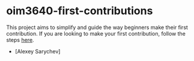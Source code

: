 # oim3640-first-contributions

This project aims to simplify and guide the way beginners make their first contribution. If you are looking to make your first contribution, follow the steps [here](https://github.com/firstcontributions/first-contributions/blob/main/gui-tool-tutorials/github-desktop-tutorial.md).
- [Alexey Sarychev]